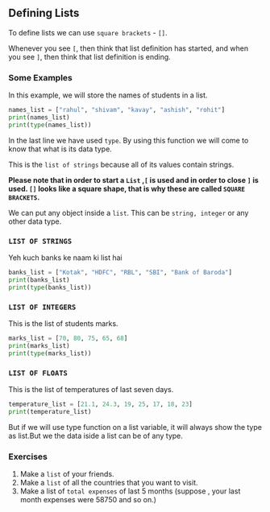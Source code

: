 ## Defining Lists


To define lists we can use `square brackets` - `[]`.

Whenever you see `[`, then think that list definition has started, and when you see `]`, then think that list definition is ending.

### Some Examples

In this example, we will store the names of students in a list.


```python
names_list = ["rahul", "shivam", "kavay", "ashish", "rohit"]
print(names_list)
print(type(names_list))
```
In the last line we have used `type`. By using this function we will come to know that what is its data type.

This is the `list of strings` because all of its values contain strings.


**Please note that in order to start a `List` ,`[` is used and in order to close `]` is used. `[]` looks like a square shape, that is why these are called `SQUARE BRACKETS`.**

We can put any object inside a `list`. This can be `string, integer` or any other data type.

### `LIST OF STRINGS` 
Yeh kuch banks ke naam ki list hai
```python
banks_list = ["Kotak", "HDFC", "RBL", "SBI", "Bank of Baroda"]
print(banks_list)
print(type(banks_list))
```

### `LIST OF INTEGERS`

This is the list of students marks.

```python
marks_list = [70, 80, 75, 65, 68]
print(marks_list)   
print(type(marks_list))
```

### `LIST OF FLOATS` 

This is the list of temperatures of last seven days.

```python
temperature_list = [21.1, 24.3, 19, 25, 17, 18, 23]
print(temperature_list)
```
But if we will use type function on a list variable, it will always show the type as list.But we the data iside a list can be of any type.

### Exercises

1. Make a `list` of your friends.
2. Make a `list` of all the countries that you want to visit.
3. Make a list of `total expenses` of last 5 months (suppose , your last month expenses were 58750 and so on.)